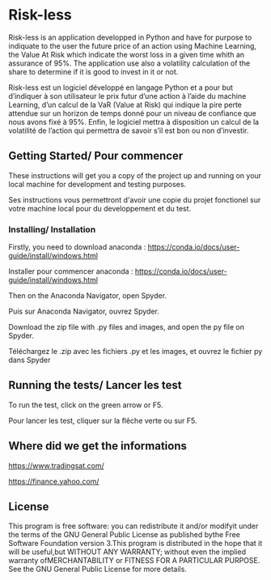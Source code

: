 # Risk-less

Risk-less is an application developped in Python and have for purpose to indiquate to the user the future price of an action using Machine Learning, the Value At Risk which indicate the worst loss in a given time whith an assurance of 95%. The application use also a volatility calculation of the share to determine if it is good to invest in it or not.

Risk-less est un logiciel développé en langage Python et a pour but d’indiquer à son utilisateur le prix futur d’une action à l’aide du machine Learning, d’un calcul de la VaR (Value at Risk) qui indique la pire perte attendue sur un horizon de temps donné pour un niveau de confiance que nous avons fixé à 95%. Enfin, le logiciel mettra à disposition un calcul de la volatilité de l’action qui permettra de savoir s’il est bon ou non d’investir.

## Getting Started/ Pour commencer

These instructions will get you a copy of the project up and running on your local machine for development and testing purposes. 

Ses instructions vous permettront d'avoir une copie du projet fonctionel sur votre machine local pour du developpement et du test.

### Installing/ Installation

Firstly, you need to download anaconda : https://conda.io/docs/user-guide/install/windows.html

Installer pour commencer anaconda : https://conda.io/docs/user-guide/install/windows.html

Then on the Anaconda Navigator, open Spyder.

Puis sur Anaconda Navigator, ouvrez Spyder.

Download the zip file with .py files and images, and open the py file on Spyder.

Téléchargez le .zip avec les fichiers .py et les images, et ouvrez le fichier py dans Spyder

## Running the tests/ Lancer les test

To run the test, click on the green arrow or F5.

Pour lancer les test, cliquer sur la flêche verte ou sur F5.

## Where did we get the informations

https://www.tradingsat.com/

https://finance.yahoo.com/

## License

This program is free software: you can redistribute it and/or modifyit under the terms of the GNU General Public License as published bythe Free Software Foundation version 3.This program is distributed in the hope that it will be useful,but WITHOUT ANY WARRANTY; without even the implied warranty ofMERCHANTABILITY or FITNESS FOR A PARTICULAR PURPOSE.  See the GNU General Public License for more details.